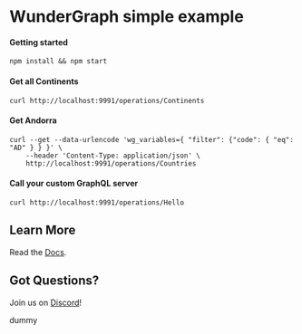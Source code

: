 # WunderGraph simple example

#### Getting started

```shell
npm install && npm start
```

#### Get all Continents

```shell
curl http://localhost:9991/operations/Continents
```

#### Get Andorra

```shell
curl --get --data-urlencode 'wg_variables={ "filter": {"code": { "eq": "AD" } } }' \
    --header 'Content-Type: application/json' \
    http://localhost:9991/operations/Countries
```

#### Call your custom GraphQL server

```shell
curl http://localhost:9991/operations/Hello
```

## Learn More

Read the [Docs](https://wundergraph.com/docs).

## Got Questions?

Join us on [Discord](https://wundergraph.com/discord)!

dummy
